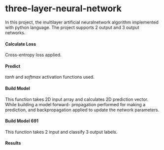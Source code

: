 # three-layer-neural-network

 In  this  project,  the  multilayer  artificial  neuralnetwork  algorithm  implemented  with  python  language. The project
  supports 2 output and 3 output networks.
 
 #### Calculate Loss
 Cross-entropy loss applied. 
 #### Predict
 *tanh* and *softmax* activation functions used. 
 #### Build Model
 This function takes 2D input array and calculates 2D prediction vector. While building a model forward-
 propagation performed for making a prediction, and backpropagation applied to update the network parameters.
 #### Build Model 691 
 This function takes 2 input and classify 3 output labels. 
 
 #### Results